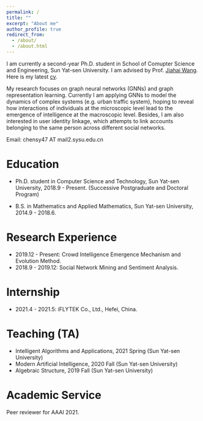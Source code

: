 ```yaml
---
permalink: /
title: ""
excerpt: "About me"
author_profile: true
redirect_from: 
  - /about/
  - /about.html
---
```


I am currently a second-year Ph.D. student in School of Comupter Science and Engineering, Sun Yat-sen University. I am advised by Prof. [Jiahai Wang](http://cse.sysu.edu.cn/content/2551). Here is my latest [cv](/files/CV_Siyuan_Chen_SYSU.pdf).

My research focuses on graph neural networks (GNNs) and graph representation learning. Currently I am applying GNNs to model the dynamics of complex systems (e.g. urban traffic system), hoping to reveal how interactions of individuals at the microscopic level lead to the emergence of intelligence at the macroscopic level. Besides, I am also interested in user identity linkage, which attempts to link accounts belonging to the same person across different social networks.

Email: chensy47 AT mail2.sysu.edu.cn

# Education
- Ph.D. student in Computer Science and Technology, Sun Yat-sen University, 2018.9 - Present. (Successive Postgraduate and Doctoral Program)
<!-- - Master student in Computer Science and Technology, Sun Yat-sen University, 2018.9 - 2020.6. (Successive Postgraduate and Doctoral Program) -->
- B.S. in Mathematics and Applied Mathematics, Sun Yat-sen University, 2014.9 - 2018.6.

# Research Experience
- 2019.12 - Present: Crowd Intelligence Emergence Mechanism and Evolution Method.
- 2018.9 - 2019.12: Social Network Mining and Sentiment Analysis.

# Internship
- 2021.4 - 2021.5: iFLYTEK Co., Ltd., Hefei, China.

# Teaching (TA)
- Intelligent Algorithms and Applications, 2021 Spring (Sun Yat-sen University)
- Modern Artificial Intelligence, 2020 Fall (Sun Yat-sen University)
- Algebraic Structure, 2019 Fall (Sun Yat-sen University)

# Academic Service
Peer reviewer for AAAI 2021.